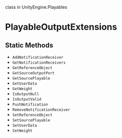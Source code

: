 class in UnityEngine.Playables
# PlayableOutputExtensions

## Static Methods
- `AddNotificationReceiver`
- `GetNotificationReceivers`
- `GetReferenceObject`
- `GetSourceOutputPort`
- `GetSourcePlayable`
- `GetUserData`
- `GetWeight`
- `IsOutputNull`
- `IsOutputValid`
- `PushNotification`
- `RemoveNotificationReceiver`
- `SetReferenceObject`
- `SetSourcePlayable`
- `SetUserData`
- `SetWeight`
